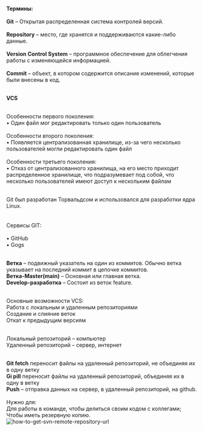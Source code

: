 <br/><b>Термины:</b></br>
<br/><b>Git</b> – Открытая распределенная система контролей версий.</br>
<br/><b>Repository</b> – место, где хранятся и поддерживаются какие-либо данные.</br>
<br/><b>Version Control System</b> – программное обеспечение для облегчения работы с изменяющейся информацией.</br>
<br/><b>Commit</b> – объект, в котором содержится описание изменений, которые были внесены в код.</br>

<br/><b>VCS</b></br>

<br/>Особенности первого поколения:
<br/>•	Один файл мог редактировать только один пользователь</br>
<br/>Особенности второго поколения:
<br/>•	Появляется централизованная хранилище, из-за чего несколько пользователей могли редактировать один файл</br>
<br/>Особенности третьего поколения:
<br/>•	Отказ от централизованного хранилища, на его место приходит распределенное хранилище, что подразумевает под собой, что несколько пользователей имеют доступ к нескольким файлам</br>

<br/>Git был разработан Торвальдсом и использовался для разработки ядра Linux.</br>
<br/><br/>Сервисы GIT:</br>
<br/>•	GitHub
<br/>•	Gogs</br>

<br/><b>Ветка</b> – подвижный указатель на один из коммитов. Обычно ветка указывает на последний коммит в цепочке коммитов.
<br/><b>Ветка-Master(main)</b> – Основная или главная ветка.
<br/><b>Develop-разработка</b> – Состоит из веток feature.</br>

<br/>Основные возможности VCS:
<br/>Работа с локальным и удаленным репозиториями
<br/>Создание и слияние веток
<br/>Откат к предыдущим версиям</br>

<br/>Локальный репозиторий – компьютер
<br/>Удаленный репозиторий – сервер, интернет</br>

<br/><b>Git fetch</b> переносит файлы на удаленный репозиторий, не объединяя их в одну ветку
<br/><b>Gi pill</b> переносит файлы на удаленный репозиторий, объединяя их в одну в ветку
<br/><b>Push</b> – отправка данных на сервер, в удаленный репозиторий, на github.</br>
<br/>Нужно для:
<br/>Для работы в команде, чтобы делиться своим кодом с коллегами;
<br/>Чтобы иметь резервную копию.</br>
![how-to-get-svn-remote-repository-url](https://user-images.githubusercontent.com/97594452/150105269-c2540c73-9bad-450e-b929-b15f4be31352.png)
